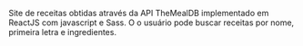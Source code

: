 Site de receitas obtidas através da API TheMealDB implementado em ReactJS com javascript e Sass. O o usuário pode buscar receitas por nome, primeira letra e ingredientes.
